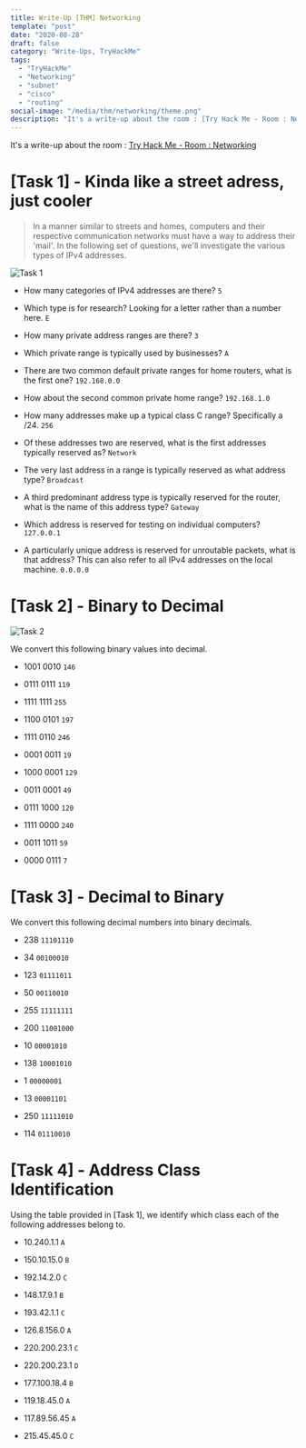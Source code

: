 ```yaml
---
title: Write-Up [THM] Networking
template: "post"
date: "2020-08-28"
draft: false
category: "Write-Ups, TryHackMe"
tags:
  - "TryHackMe"
  - "Networking"
  - "subnet"
  - "cisco"
  - "routing"
social-image: "/media/thm/networking/theme.png"
description: "It's a write-up about the room : [Try Hack Me - Room : Networking](https://tryhackme.com/room/bpnetworking)"
---
```


It's a write-up about the room : [Try Hack Me - Room : Networking](https://tryhackme.com/room/bpnetworking)

# [Task 1] - Kinda like a street adress, just cooler

> In a manner similar to streets and homes, computers and their respective communication networks must have a way to address their 'mail'. In the following set of questions, we'll investigate the various types of IPv4 addresses.

![Task 1](/media/thm/networking/task-1.png)

* How many categories of IPv4 addresses are there? `5`

* Which type is for research? Looking for a letter rather than a number here. `E`

* How many private address ranges are there? `3`

* Which private range is typically used by businesses? `A`

*  There are two common default private ranges for home routers, what is the first one? `192.168.0.0`

* How about the second common private home range? `192.168.1.0`

* How many addresses make up a typical class C range? Specifically a /24. `256`

* Of these addresses two are reserved, what is the first addresses typically reserved as? `Network`

* The very last address in a range is typically reserved as what address type? `Broadcast`

* A third predominant address type is typically reserved for the router, what is the name of this address type? `Gateway`

* Which address is reserved for testing on individual computers? `127.0.0.1`

* A particularly unique address is reserved for unroutable packets, what is that address? This can also refer to all IPv4 addresses on the local machine. `0.0.0.0`

# [Task 2] - Binary to Decimal

![Task 2](/media/thm/networking/task-2.png)

We convert this following binary values into decimal.

* 1001 0010 `146`

* 0111 0111 `119`

* 1111 1111 `255`

* 1100 0101 `197`

* 1111 0110 `246`

* 0001 0011 `19`

* 1000 0001 `129`

* 0011 0001 `49`

* 0111 1000 `120`

* 1111 0000 `240`

* 0011 1011 `59`

* 0000 0111 `7`

# [Task 3] - Decimal to Binary

We convert this following decimal numbers into binary decimals.

* 238 `11101110`

* 34 `00100010`

* 123 `01111011`

* 50 `00110010`

* 255 `11111111`

* 200 `11001000`

* 10 `00001010`

* 138 `10001010`

* 1 `00000001`

* 13 `00001101`

* 250 `11111010`

* 114 `01110010`

# [Task 4] - Address Class Identification

Using the table provided in [Task 1], we identify which class each of the following addresses belong to.

* 10.240.1.1 `A`

* 150.10.15.0 `B`

* 192.14.2.0 `C`

* 148.17.9.1 `B`

* 193.42.1.1 `C`

* 126.8.156.0 `A`

* 220.200.23.1 `C`

* 220.200.23.1 `D`

* 177.100.18.4 `B`

* 119.18.45.0 `A`

* 117.89.56.45 `A`

* 215.45.45.0 `C`